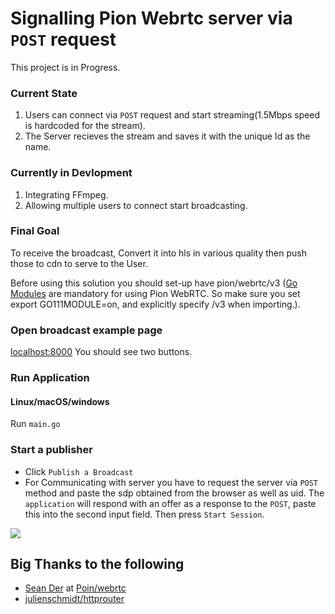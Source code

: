 # Signalling Pion Webrtc server via `POST` request

This project is in Progress.

### Current State
1) Users can connect via `POST` request and start streaming(1.5Mbps speed is hardcoded for the stream).
2) The Server recieves the stream and saves it with the unique Id as the name.

### Currently in Devlopment
1) Integrating FFmpeg.
2) Allowing multiple users to connect start broadcasting.

### Final Goal
To receive the broadcast, Convert it into hls in various quality then push those to cdn to serve to the User.

Before using this solution you should set-up have pion/webrtc/v3 ([Go Modules](https://blog.golang.org/using-go-modules) are mandatory for using Pion WebRTC. So make sure you set export GO111MODULE=on, and explicitly specify /v3 when importing.).

### Open broadcast example page
[localhost:8000](http://localhost:8000/) You should see two buttons. 

### Run Application
#### Linux/macOS/windows
Run `main.go`

### Start a publisher

* Click `Publish a Broadcast`
* For Communicating with server you have to request the server via `POST` method and paste the sdp obtained from the browser as well as uid. The `application` will respond with an offer as a response to the `POST`, paste this into the second input field. Then press `Start Session`.

![](https://github.com/mohit810/streamingcdn/blob/dev-branch/Screenshot.png)

## Big Thanks to the following 

* [Sean Der](https://github.com/Sean-Der) at [Poin/webrtc](https://github.com/pion/webrtc)
* [julienschmidt/httprouter](https://github.com/julienschmidt/httprouter)
